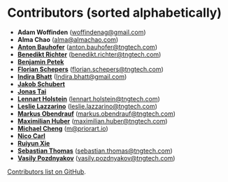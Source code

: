 <!--
SPDX-FileCopyrightText: Meta Platforms, Inc. and its affiliates
SPDX-FileCopyrightText: TNG Technology Consulting GmbH <https://www.tngtech.com>

SPDX-License-Identifier: CC0-1.0
-->

# Contributors (sorted alphabetically)

- **Adam Woffinden** (<woffindenag@gmail.com>)
- **Alma Chao** (<alma@almachao.com>)
- **[Anton Bauhofer](https://github.com/antonbauhofer)** (<anton.bauhofer@tngtech.com>)
- **[Benedikt Richter](https://github.com/benedikt-richter)** (<benedikt.richter@tngtech.com>)
- **[Benjamin Petek](https://github.com/b-petek)**
- **[Florian Schepers](https://github.com/FlorianSchepers)** (<florian.schepers@tngtech.com>)
- **[Indira Bhatt](https://github.com/indirabhatt)** (<Indira.bhatt@gmail.com>)
- **[Jakob Schubert](https://github.com/JakobSchubert)**
- **[Jonas Tai](https://github.com/jonas-tai)**
- **[Lennart Holstein](https://github.com/lennartclaas)** (<lennart.holstein@tngtech.com>)
- **[Leslie Lazzarino](https://github.com/leslielazzarino)** (<leslie.lazzarino@tngtech.com>)
- **[Markus Obendrauf](https://github.com/MarkusObendrauf)** (<markus.obendrauf@tngtech.com>)
- **[Maximilian Huber](https://github.com/maxhbr)** (<maximilian.huber@tngtech.com>)
- **[Michael Cheng](https://github.com/syotfs)** (<m@priorart.io>)
- **[Nico Carl](https://github.com/nicarl)**
- **[Ruiyun Xie](https://github.com/mayayunx)**
- **[Sebastian Thomas](https://github.com/sebathomas)** (<sebastian.thomas@tngtech.com>)
- **[Vasily Pozdnyakov](https://github.com/vasily-pozdnyakov)** (<vasily.pozdnyakov@tngtech.com>)

[Contributors list on GitHub](https://github.com/opossum-tool/OpossumUI/contributors).
